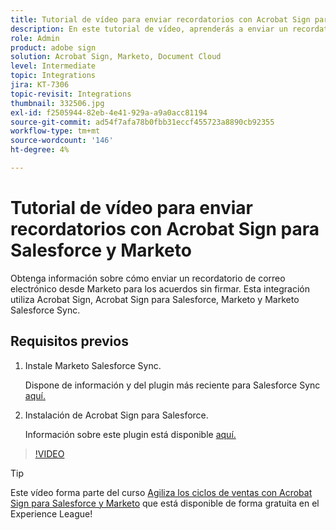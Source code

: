 ```yaml
---
title: Tutorial de vídeo para enviar recordatorios con Acrobat Sign para Salesforce y Marketo
description: En este tutorial de vídeo, aprenderás a enviar un recordatorio por correo electrónico desde Marketo cuando un acuerdo permanece sin firmar después de un periodo de tiempo
role: Admin
product: adobe sign
solution: Acrobat Sign, Marketo, Document Cloud
level: Intermediate
topic: Integrations
jira: KT-7306
topic-revisit: Integrations
thumbnail: 332506.jpg
exl-id: f2505944-82eb-4e41-929a-a9a0acc81194
source-git-commit: ad54f7afa78b0fbb31eccf455723a8890cb92355
workflow-type: tm+mt
source-wordcount: '146'
ht-degree: 4%

---
```


# Tutorial de vídeo para enviar recordatorios con Acrobat Sign para Salesforce y Marketo

Obtenga información sobre cómo enviar un recordatorio de correo electrónico desde Marketo para los acuerdos sin firmar. Esta integración utiliza Acrobat Sign, Acrobat Sign para Salesforce, Marketo y Marketo Salesforce Sync.

## Requisitos previos

1. Instale Marketo Salesforce Sync.

   Dispone de información y del plugin más reciente para Salesforce Sync [aquí.](https://experienceleague.adobe.com/docs/marketo/using/product-docs/crm-sync/salesforce-sync/understanding-the-salesforce-sync.html)

1. Instalación de Acrobat Sign para Salesforce.

   Información sobre este plugin está disponible [aquí.](https://helpx.adobe.com/ca/sign/using/salesforce-integration-installation-guide.html)

>[!VIDEO](https://video.tv.adobe.com/v/332506?quality=12&learn=on&hidetitle=true)

>[!TIP]
>
>Este vídeo forma parte del curso [Agiliza los ciclos de ventas con Acrobat Sign para Salesforce y Marketo](https://experienceleague.adobe.com/?recommended=Sign-U-1-2021.1) que está disponible de forma gratuita en el Experience League!

